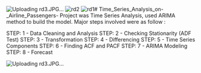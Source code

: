 ![Uploading rd3.JPG…]()
![rd2](https://github.com/amirawaleed556/Time_Series_Analysis_on-_Airline_Passengers-/assets/70413663/d2ba0ecb-307f-4254-bdfc-a90952717bc1)
![rd1](https://github.com/amirawaleed556/Time_Series_Analysis_on-_Airline_Passengers-/assets/70413663/0496d925-bdb9-4b3b-a2d9-b7c23b3a5a28)# Time_Series_Analysis_on-_Airline_Passengers-
Project was Time Series Analysis, used ARIMA method to build the model. Major steps involved were as follow :

STEP: 1 - Data Cleaning and Analysis
STEP: 2 - Checking Stationarity (ADF Test)
STEP: 3 - Transformation
STEP: 4 - Differencing
STEP: 5 - Time Series Components
STEP: 6 - Finding ACF and PACF
STEP: 7 - ARIMA Modeling
STEP: 8 - Forecast

![Uploading rd3.JPG…]()
